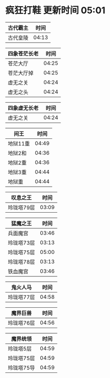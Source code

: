 # 疯狂打鞋 更新时间 05:01

| 古代霸主   | 时间    |
|--------|-------|
| 古代皇陵 | 04:13 |

| 四象苍茫长老   | 时间    |
|--------|-------|
| 苍茫大厅 | 04:25 |
| 苍茫大厅掉 | 04:25 |
| 虚无之关 | 04:24 |
| 虚无之头 | 04:24 |

| 四象虚无长老   | 时间    |
|--------|-------|
| 虚无之关 | 04:24 |

| 间王   | 时间    |
|--------|-------|
| 地狱11重 | 04:49 |
| 地狱2和 | 04:36 |
| 地狱2重 | 04:36 |
| 地狱3重 | 04:44 |
| 地狱重 | 04:44 |

| 叹息之王   | 时间    |
|--------|-------|
| 玲珑塔79层 | 03:09 |

| 猛魔之王   | 时间    |
|--------|-------|
| 兵面魔宫 | 03:46 |
| 玲珑塔73层 | 03:13 |
| 玲珑塔75层 | 05:00 |
| 玲珑塔78层 | 03:13 |
| 铁血魔宫 | 03:46 |

| 鬼火人马   | 时间    |
|--------|-------|
| 玲珑塔77层 | 04:58 |

| 魔界巨兽   | 时间    |
|--------|-------|
| 玲珑塔76层 | 04:56 |

| 魔界统领   | 时间    |
|--------|-------|
| 玲珑塔5层 | 04:59 |
| 玲珑塔75层 | 04:59 |
| 玲珑塔75导 | 04:59 |